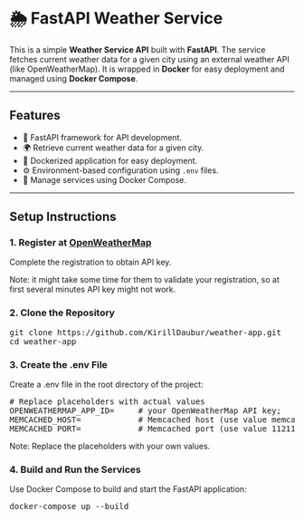 # 🌦️ FastAPI Weather Service

This is a simple **Weather Service API** built with **FastAPI**. The service fetches current weather data for a given city using an external weather API (like OpenWeatherMap). It is wrapped in **Docker** for easy deployment and managed using **Docker Compose**.

---

## **Features**
- 🧩 FastAPI framework for API development.
- 🌍 Retrieve current weather data for a given city.
- 🐳 Dockerized application for easy deployment.
- ⚙️ Environment-based configuration using `.env` files.
- 🚀 Manage services using Docker Compose.

---

## **Setup Instructions**
### 1. Register at [OpenWeatherMap](https://openweathermap.org/guide)
Complete the registration to obtain API key. 

Note: it might take some time for them to validate your registration, so at first several minutes API key might not work.

### 2. Clone the Repository
<pre>git clone https://github.com/KirillDaubur/weather-app.git
cd weather-app</pre>

### 3. Create the .env File
Create a .env file in the root directory of the project:

<pre>
# Replace placeholders with actual values
OPENWEATHERMAP_APP_ID=     # your OpenWeatherMap API key;
MEMCACHED_HOST=            # Memcached host (use value memcached to run locally)
MEMCACHED_PORT=            # Memcached port (use value 11211 to run locally)</pre>
Note: Replace the placeholders with your own values.

### 4. Build and Run the Services
Use Docker Compose to build and start the FastAPI application:

<pre>
docker-compose up --build</pre>